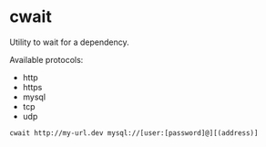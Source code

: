 cwait
=====

Utility to wait for a dependency.

Available protocols:
* http
* https
* mysql
* tcp
* udp

`cwait http://my-url.dev mysql://[user:[password]@][(address)]`
